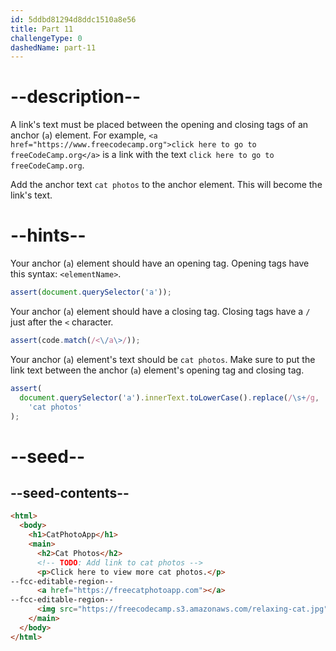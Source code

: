 ```yaml
---
id: 5ddbd81294d8ddc1510a8e56
title: Part 11
challengeType: 0
dashedName: part-11
---
```


# --description--

A link's text must be placed between the opening and closing tags of an anchor (`a`) element. For example, `<a href="https://www.freecodecamp.org">click here to go to freeCodeCamp.org</a>` is a link with the text `click here to go to freeCodeCamp.org`.

Add the anchor text `cat photos` to the anchor element. This will become the link's text.

# --hints--

Your anchor (`a`) element should have an opening tag. Opening tags have this syntax: `<elementName>`.

```js
assert(document.querySelector('a'));
```

Your anchor (`a`) element should have a closing tag. Closing tags have a `/` just after the `<` character.

```js
assert(code.match(/<\/a\>/));
```

Your anchor (`a`) element's text should be `cat photos`. Make sure to put the link text between the anchor (`a`) element's opening tag and closing tag.

```js
assert(
  document.querySelector('a').innerText.toLowerCase().replace(/\s+/g, ' ') ===
    'cat photos'
);
```

# --seed--

## --seed-contents--

```html
<html>
  <body>
    <h1>CatPhotoApp</h1>
    <main>
      <h2>Cat Photos</h2>
      <!-- TODO: Add link to cat photos -->
      <p>Click here to view more cat photos.</p>
--fcc-editable-region--
      <a href="https://freecatphotoapp.com"></a>
--fcc-editable-region--
      <img src="https://freecodecamp.s3.amazonaws.com/relaxing-cat.jpg" alt="A cute orange cat lying on its back.">
    </main>
  </body>
</html>
```

